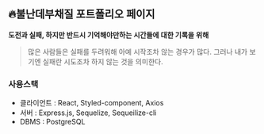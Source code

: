 ## 🔥불난데부채질 포트폴리오 페이지
**도전과 실패, 하지만 반드시 기억해야만하는 시간들에 대한 기록을 위해**

> 많은 사람들은 실패를 두려워해 아예 시작조차 않는 경우가 많다. 그러나 내가 보기엔 실패란 시도조차 하지 않는 것을 의미한다.

### 사용스택
- 클라이언트 : React, Styled-component, Axios
- 서버 : Express.js, Sequelize, Sequeilize-cli
- DBMS : PostgreSQL
